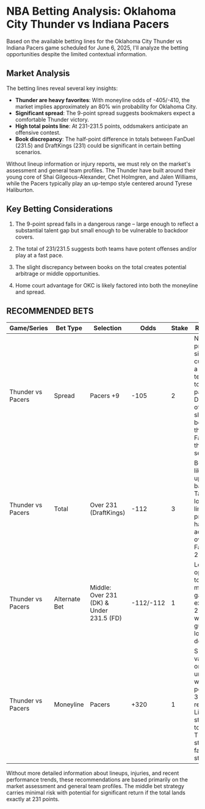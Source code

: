 # NBA Betting Analysis: Oklahoma City Thunder vs Indiana Pacers

Based on the available betting lines for the Oklahoma City Thunder vs Indiana Pacers game scheduled for June 6, 2025, I'll analyze the betting opportunities despite the limited contextual information.

## Market Analysis

The betting lines reveal several key insights:

- **Thunder are heavy favorites**: With moneyline odds of -405/-410, the market implies approximately an 80% win probability for Oklahoma City.
- **Significant spread**: The 9-point spread suggests bookmakers expect a comfortable Thunder victory.
- **High total points line**: At 231-231.5 points, oddsmakers anticipate an offensive contest.
- **Book discrepancy**: The half-point difference in totals between FanDuel (231.5) and DraftKings (231) could be significant in certain betting scenarios.

Without lineup information or injury reports, we must rely on the market's assessment and general team profiles. The Thunder have built around their young core of Shai Gilgeous-Alexander, Chet Holmgren, and Jalen Williams, while the Pacers typically play an up-tempo style centered around Tyrese Haliburton.

## Key Betting Considerations

1. The 9-point spread falls in a dangerous range – large enough to reflect a substantial talent gap but small enough to be vulnerable to backdoor covers.

2. The total of 231/231.5 suggests both teams have potent offenses and/or play at a fast pace.

3. The slight discrepancy between books on the total creates potential arbitrage or middle opportunities.

4. Home court advantage for OKC is likely factored into both the moneyline and spread.

## RECOMMENDED BETS

| Game/Series | Bet Type | Selection | Odds | Stake | Reasoning |
|-------------|----------|-----------|------|-------|-----------|
| Thunder vs Pacers | Spread | Pacers +9 | -105 | 2 | Nine points provides significant cushion for a Pacers team likely to push pace. DraftKings offers slightly better odds than FanDuel for this selection. |
| Thunder vs Pacers | Total | Over 231 (DraftKings) | -112 | 3 | Both teams likely play uptempo basketball. Taking the lower total line provides half-point advantage over FanDuel's 231.5. |
| Thunder vs Pacers | Alternate Bet | Middle: Over 231 (DK) & Under 231.5 (FD) | -112/-112 | 1 | Low-risk opportunity to hit middle if game lands exactly on 231 points, with small guaranteed loss if it doesn't. |
| Thunder vs Pacers | Moneyline | Pacers | +320 | 1 | Small-value play on underdog with potential 3.2x return. Limited stake due to Thunder's strong favorite status. |

Without more detailed information about lineups, injuries, and recent performance trends, these recommendations are based primarily on the market assessment and general team profiles. The middle bet strategy carries minimal risk with potential for significant return if the total lands exactly at 231 points.